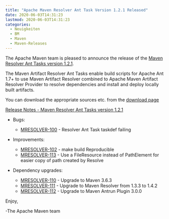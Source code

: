 ```yaml
---
title: "Apache Maven Resolver Ant Task Version 1.2.1 Released"
date: 2020-06-03T14:31:23
lastmod: 2020-06-03T14:31:23
categories:
  - Neuigkeiten
  - BM
  - Maven
  - Maven-Releases
---
```

The Apache Maven team is pleased to announce the release of the [Maven 
Resolver Ant Tasks version 1.2.1](https://maven.apache.org/resolver-ant-tasks/).

The Maven Artifact Resolver Ant Tasks enable build scripts for Apache Ant 1.7+ to use Maven Artifact 
Resolver combined to Apache Maven Artifact Resolver Provider to resolve dependencies and install and 
deploy locally built artifacts.


You can download the appropriate sources etc. from 
the [download page](https://maven.apache.org/resolver-ant-tasks/download.cgi)

<!-- more -->

[Release Notes - Maven Resolver Ant Tasks version 1.2.1](https://issues.apache.org/jira/secure/ReleaseNote.jspa?projectId=12320628&version=12348151)

* Bugs:

  * [MRESOLVER-100](https://issues.apache.org/jira/browse/MRESOLVER-100) - Resolver Ant Task taskdef failing

* Improvements:

  * [MRESOLVER-102](https://issues.apache.org/jira/browse/MRESOLVER-102) - make build Reproducible
  * [MRESOLVER-113](https://issues.apache.org/jira/browse/MRESOLVER-113) - Use a FileResource instead of PathElement for easier copy of path created by Resolve

* Dependency upgrades:

  * [MRESOLVER-110](https://issues.apache.org/jira/browse/MRESOLVER-110) - Upgrade to Maven 3.6.3
  * [MRESOLVER-111](https://issues.apache.org/jira/browse/MRESOLVER-111) - Upgrade to Maven Resolver from 1.3.3 to 1.4.2
  * [MRESOLVER-112](https://issues.apache.org/jira/browse/MRESOLVER-112) - Upgrade to Maven Antrun Plugin 3.0.0 



Enjoy,

-The Apache Maven team 
